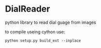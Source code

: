 # DialReader
python library to read dial guage from images

to compile useing cython use:

`python setup.py build_ext --inplace`
